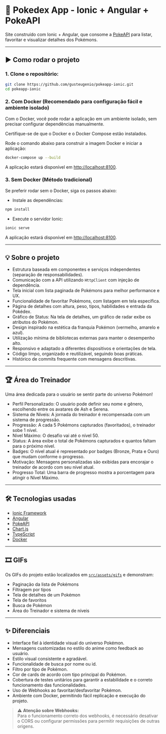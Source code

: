 # 📱 Pokedex App - Ionic + Angular + PokeAPI

Site construído com Ionic + Angular, que consome a [PokeAPI](https://pokeapi.co) para listar, favoritar e visualizar detalhes dos Pokémons.

---

## ▶️ Como rodar o projeto

### 1. Clone o repositório:

```bash
git clone https://github.com/gusteugenio/pokeapp-ionic.git
cd pokeapp-ionic
```

### 2. Com Docker (Recomendado para configuração fácil e ambiente isolado)

Com o Docker, você pode rodar a aplicação em um ambiente isolado, sem precisar configurar dependências manualmente.

Certifique-se de que o Docker e o Docker Compose estão instalados.

Rode o comando abaixo para construir a imagem Docker e iniciar a aplicação:

```bash
docker-compose up --build
```

A aplicação estará disponível em [http://localhost:8100](http://localhost:8100).

### 3. Sem Docker (Método tradicional)

Se preferir rodar sem o Docker, siga os passos abaixo:

- Instale as dependências:

```bash
npm install
```

- Execute o servidor Ionic:

```bash
ionic serve
```

A aplicação estará disponível em [http://localhost:8100](http://localhost:8100).

---

## 💡 Sobre o projeto 

- Estrutura baseada em componentes e serviços independentes (separação de responsabilidades).
- Comunicação com a API utilizando `HttpClient` com injeção de dependência.
- Tela inicial com lista paginada de Pokémons para melhor performance e UX.
- Funcionalidade de favoritar Pokémons, com listagem em tela específica. 
- Página de detalhes com altura, peso, tipos, habilidades e entrada da Pokédex.
- Gráfico de Status: Na tela de detalhes, um gráfico de radar exibe os atributos do Pokémon.
- Design inspirado na estética da franquia Pokémon (vermelho, amarelo e azul).
- Utilização mínima de bibliotecas externas para manter o desempenho alto.
- Responsivo e adaptado a diferentes dispositivos e orientações de tela.
- Código limpo, organizado e reutilizável, seguindo boas práticas.
- Histórico de commits frequente com mensagens descritivas.

---

## 🏆 Área do Treinador
Uma área dedicada para o usuário se sentir parte do universo Pokémon!

- Perfil Personalizado: O usuário pode definir seu nome e gênero, escolhendo entre os avatares de Ash e Serena.
- Sistema de Níveis: A jornada do treinador é recompensada com um sistema de progressão.
- Progressão: A cada 5 Pokémons capturados (favoritados), o treinador sobe 1 nível.
- Nível Máximo: O desafio vai até o nível 50.
- Status: A área exibe o total de Pokémons capturados e quantos faltam para o próximo nível.
- Badges: O nível atual é representado por badges (Bronze, Prata e Ouro) que mudam conforme o progresso.
- Motivação: Mensagens personalizadas são exibidas para encorajar o treinador de acordo com seu nível atual.
- Progresso Total: Uma barra de progresso mostra a porcentagem para atingir o Nível Máximo.

---

## 🛠️ Tecnologias usadas

- [Ionic Framework](https://ionicframework.com/)
- [Angular](https://angular.io/)
- [PokeAPI](https://pokeapi.co)
- [Chart.js](https://www.chartjs.org/)
- [TypeScript](https://www.typescriptlang.org/)
- [Docker](https://www.docker.com/)

---

## 🎞️ GIFs

Os GIFs do projeto estão localizados em [`src/assets/gifs`](https://github.com/gusteugenio/pokeapp-ionic/tree/main/src/assets/gifs) e demonstram:

- Paginação da lista de Pokémons
- Filtragem por tipos
- Tela de detalhes de um Pokémon
- Tela de favoritos
- Busca de Pokémon
- Área do Treinador e sistema de níveis

---

## ✨ Diferenciais

- Interface fiel à identidade visual do universo Pokémon.
- Mensagens customizadas no estilo do anime como feedback ao usuário.
- Estilo visual consistente e agradável.
- Funcionalidade de busca por nome ou id.
- Filtro por tipo de Pokémon.
- Cor de cards de acordo com tipo principal do Pokémon.
- Cobertura de testes unitários para garantir a estabilidade e o correto funcionamento das funcionalidades.
- Uso de Webhooks ao favoritar/desfavoritar Pokémon.
- Ambiente com Docker, permitindo fácil replicação e execução do projeto.

> ⚠️ **Atenção sobre Webhooks:**  
> Para o funcionamento correto dos webhooks, é necessário desativar o CORS ou configurar permissões para permitir requisições de outras origens.
